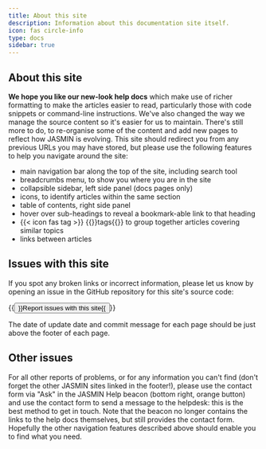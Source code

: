 ```yaml
---
title: About this site
description: Information about this documentation site itself.
icon: fas circle-info
type: docs
sidebar: true
---
```


## About this site

**We hope you like our new-look help docs** which make use of richer formatting to make the articles easier to read, particularly those with code snippets or command-line instructions. We've also changed the way we manage the source content so it's easier for us to maintain. There's still more to do, to re-organise some of the content and add new pages to reflect how JASMIN is evolving.
This site should redirect you from any previous URLs you may have stored, but please use the following features to help you navigate around the site:

- main navigation bar along the top of the site, including search tool
- breadcrumbs menu, to show you where you are in the site
- collapsible sidebar, left side panel (docs pages only)
- icons, to identify articles within the same section
- table of contents, right side panel
- hover over sub-headings to reveal a bookmark-able link to that heading
- {{< icon fas tag >}} {{<link url="/tags"  >}}tags{{</link>}} to group together articles covering similar topics
- links between articles

## Issues with this site

If you spot any broken links or incorrect information, please let us know by opening an issue in the GitHub repository for this site's source code:

{{<button icon="fab github" cue=false order="first" href="https://github.com/cedadev/jasmin-help-hugo-hinode/issues" >}}Report issues with this site{{</button>}}

The date of update date and commit message for each page should be just above the footer of each page.

## Other issues

For all other reports of problems, or for any information you can't find (don't forget the other JASMIN sites linked in the footer!), please use the contact form via "Ask" in the JASMIN Help beacon (bottom right, orange button) and use the contact form to send a message to the helpdesk: this is the best method to get in touch.
Note that the beacon no longer contains the links to the help docs themselves, but still provides the contact form. Hopefully the other navigation features described above should enable you to find what you need.
